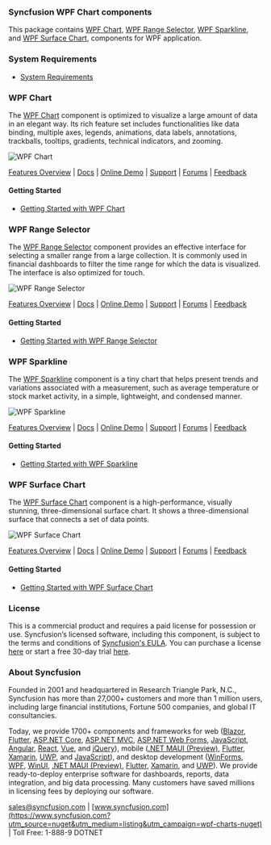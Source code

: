 ### Syncfusion WPF Chart components
This package contains [WPF Chart](https://www.syncfusion.com/wpf-controls/charts?utm_source=nuget&utm_medium=listing&utm_campaign=wpf-charts-nuget), [WPF Range Selector](https://www.syncfusion.com/wpf-controls/range-selector?utm_source=nuget&utm_medium=listing&utm_campaign=wpf-charts-nuget), [WPF Sparkline](https://www.syncfusion.com/wpf-controls/sparkline?utm_source=nuget&utm_medium=listing&utm_campaign=wpf-charts-nuget), and [WPF Surface Chart](https://www.syncfusion.com/wpf-controls/surface-chart?utm_source=nuget&utm_medium=listing&utm_campaign=wpf-charts-nuget), components for WPF application.

### System Requirements

* [System Requirements](https://help.syncfusion.com/wpf/installation/system-requirements?utm_source=nuget&utm_medium=listing&utm_campaign=wpf-charts-nuget)

### WPF Chart

The [WPF Chart](https://www.syncfusion.com/wpf-controls/charts?utm_source=nuget&utm_medium=listing&utm_campaign=wpf-charts-nuget) component is optimized to visualize a large amount of data in an elegant way. Its rich feature set includes functionalities like data binding, multiple axes, legends, animations, data labels, annotations, trackballs, tooltips, gradients, technical indicators, and zooming.

![WPF Chart](https://cdn.syncfusion.com/nuget-readme/wpf/wpf_chart.png)

[Features Overview](https://www.syncfusion.com/wpf-controls/charts?utm_source=nuget&utm_medium=listing&utm_campaign=wpf-charts-nuget) | [Docs](https://help.syncfusion.com/wpf/charts/getting-started?utm_source=nuget&utm_medium=listing&utm_campaign=wpf-charts-nuget) | [Online Demo](https://github.com/syncfusion/wpf-demos?utm_source=nuget&utm_medium=listing&utm_campaign=wpf-charts-nuget) | [Support](https://support.syncfusion.com/create?utm_source=nuget&utm_medium=listing&utm_campaign=wpf-charts-nuget) | [Forums](https://www.syncfusion.com/forums/wpf?utm_source=nuget&utm_medium=listing&utm_campaign=wpf-charts-nuget) | [Feedback](https://www.syncfusion.com/feedback/wpf?utm_source=nuget&utm_medium=listing&utm_campaign=wpf-charts-nuget)

#### Getting Started

* [Getting Started with WPF Chart](https://help.syncfusion.com/wpf/charts/getting-started?utm_source=nuget&utm_medium=listing&utm_campaign=wpf-charts-nuget)

### WPF Range Selector

The [WPF Range Selector](https://www.syncfusion.com/wpf-controls/range-selector?utm_source=nuget&utm_medium=listing&utm_campaign=wpf-charts-nuget) component provides an effective interface for selecting a smaller range from a large collection. It is commonly used in financial dashboards to filter the time range for which the data is visualized. The interface is also optimized for touch.

![WPF Range Selector](https://cdn.syncfusion.com/nuget-readme/wpf/wpf_range_selector.png)

[Features Overview](https://www.syncfusion.com/wpf-controls/range-selector?utm_source=nuget&utm_medium=listing&utm_campaign=wpf-charts-nuget) | [Docs](https://help.syncfusion.com/wpf/busy-indicator/getting-started?utm_source=nuget&utm_medium=listing&utm_campaign=wpf-charts-nuget) | [Online Demo](https://github.com/syncfusion/wpf-demos?utm_source=nuget&utm_medium=listing&utm_campaign=wpf-charts-nuget) | [Support](https://support.syncfusion.com/create?utm_source=nuget&utm_medium=listing&utm_campaign=wpf-charts-nuget) | [Forums](https://www.syncfusion.com/forums/wpf?utm_source=nuget&utm_medium=listing&utm_campaign=wpf-charts-nuget) | [Feedback](https://www.syncfusion.com/feedback/wpf?utm_source=nuget&utm_medium=listing&utm_campaign=wpf-charts-nuget)

#### Getting Started

* [Getting Started with WPF Range Selector](https://help.syncfusion.com/wpf/busy-indicator/getting-started?utm_source=nuget&utm_medium=listing&utm_campaign=wpf-charts-nuget)

### WPF Sparkline

The [WPF Sparkline](https://www.syncfusion.com/wpf-controls/sparkline?utm_source=nuget&utm_medium=listing&utm_campaign=wpf-charts-nuget) component is a tiny chart that helps present trends and variations associated with a measurement, such as average temperature or stock market activity, in a simple, lightweight, and condensed manner.

![WPF Sparkline](https://cdn.syncfusion.com/nuget-readme/wpf/wpf_sparkline.png)

[Features Overview](https://www.syncfusion.com/wpf-controls/sparkline?utm_source=nuget&utm_medium=listing&utm_campaign=wpf-charts-nuget) | [Docs](https://help.syncfusion.com/wpf/sparkline/getting-started?utm_source=nuget&utm_medium=listing&utm_campaign=wpf-charts-nuget) | [Online Demo](https://github.com/syncfusion/wpf-demos?utm_source=nuget&utm_medium=listing&utm_campaign=wpf-charts-nuget) | [Support](https://support.syncfusion.com/create?utm_source=nuget&utm_medium=listing&utm_campaign=wpf-charts-nuget) | [Forums](https://www.syncfusion.com/forums/wpf?utm_source=nuget&utm_medium=listing&utm_campaign=wpf-charts-nuget) | [Feedback](https://www.syncfusion.com/feedback/wpf?utm_source=nuget&utm_medium=listing&utm_campaign=wpf-charts-nuget)

#### Getting Started

* [Getting Started with WPF Sparkline](https://help.syncfusion.com/wpf/sparkline/getting-started?utm_source=nuget&utm_medium=listing&utm_campaign=wpf-charts-nuget)

### WPF Surface Chart

The [WPF Surface Chart](https://www.syncfusion.com/wpf-controls/surface-chart?utm_source=nuget&utm_medium=listing&utm_campaign=wpf-charts-nuget) component is a high-performance, visually stunning, three-dimensional surface chart. It shows a three-dimensional surface that connects a set of data points.

![WPF Surface Chart](https://cdn.syncfusion.com/nuget-readme/wpf/wpf_surface_chart.png)

[Features Overview](https://www.syncfusion.com/wpf-controls/surface-chart?utm_source=nuget&utm_medium=listing&utm_campaign=wpf-charts-nuget) | [Docs](https://help.syncfusion.com/wpf/surface-chart/getting-started?utm_source=nuget&utm_medium=listing&utm_campaign=wpf-charts-nuget) | [Online Demo](https://github.com/syncfusion/wpf-demos?utm_source=nuget&utm_medium=listing&utm_campaign=wpf-charts-nuget) | [Support](https://support.syncfusion.com/create?utm_source=nuget&utm_medium=listing&utm_campaign=wpf-charts-nuget) | [Forums](https://www.syncfusion.com/forums/wpf?utm_source=nuget&utm_medium=listing&utm_campaign=wpf-charts-nuget) | [Feedback](https://www.syncfusion.com/feedback/wpf?utm_source=nuget&utm_medium=listing&utm_campaign=wpf-charts-nuget)

#### Getting Started

* [Getting Started with WPF Surface Chart](https://help.syncfusion.com/wpf/surface-chart/getting-started?utm_source=nuget&utm_medium=listing&utm_campaign=wpf-charts-nuget)

### License

This is a commercial product and requires a paid license for possession or use. Syncfusion’s licensed software, including this component, is subject to the terms and conditions of [Syncfusion's EULA](https://www.syncfusion.com/eula/es/?utm_source=nuget&utm_medium=listing&utm_campaign=wpf-charts-nuget). You can purchase a license [here](https://www.syncfusion.com/sales/products?utm_source=nuget&utm_medium=listing&utm_campaign=wpf-charts-nuget) or start a free 30-day trial [here](https://www.syncfusion.com/account/manage-trials/start-trials?utm_source=nuget&utm_medium=listing&utm_campaign=wpf-charts-nuget).

### About Syncfusion

Founded in 2001 and headquartered in Research Triangle Park, N.C., Syncfusion has more than 27,000+ customers and more than 1 million users, including large financial institutions, Fortune 500 companies, and global IT consultancies.
 
Today, we provide 1700+ components and frameworks for web ([Blazor](https://www.syncfusion.com/blazor-components?utm_source=nuget&utm_medium=listing&utm_campaign=wpf-charts-nuget), [Flutter](https://www.syncfusion.com/flutter-widgets?utm_source=nuget&utm_medium=listing&utm_campaign=wpf-charts-nuget), [ASP.NET Core](https://www.syncfusion.com/aspnet-core-ui-controls?utm_source=nuget&utm_medium=listing&utm_campaign=wpf-charts-nuget), [ASP.NET MVC](https://www.syncfusion.com/aspnet-mvc-ui-controls?utm_source=nuget&utm_medium=listing&utm_campaign=wpf-charts-nuget), [ASP.NET Web Forms](https://www.syncfusion.com/jquery/aspnet-webforms-ui-controls?utm_source=nuget&utm_medium=listing&utm_campaign=wpf-charts-nuget), [JavaScript](https://www.syncfusion.com/javascript-ui-controls?utm_source=nuget&utm_medium=listing&utm_campaign=wpf-charts-nuget), [Angular](https://www.syncfusion.com/angular-ui-components?utm_source=nuget&utm_medium=listing&utm_campaign=wpf-charts-nuget), [React](https://www.syncfusion.com/react-ui-components?utm_source=nuget&utm_medium=listing&utm_campaign=wpf-charts-nuget), [Vue](https://www.syncfusion.com/vue-ui-components?utm_source=nuget&utm_medium=listing&utm_campaign=wpf-charts-nuget), and [jQuery](https://www.syncfusion.com/jquery-ui-widgets?utm_source=nuget&utm_medium=listing&utm_campaign=wpf-charts-nuget)), mobile ([.NET MAUI (Preview)](https://www.syncfusion.com/maui-controls?utm_source=nuget&utm_medium=listing&utm_campaign=wpf-charts-nuget), [Flutter](https://www.syncfusion.com/flutter-widgets?utm_source=nuget&utm_medium=listing&utm_campaign=wpf-charts-nuget), [Xamarin](https://www.syncfusion.com/xamarin-ui-controls?utm_source=nuget&utm_medium=listing&utm_campaign=wpf-charts-nuget), [UWP](https://www.syncfusion.com/uwp-ui-controls?utm_source=nuget&utm_medium=listing&utm_campaign=wpf-charts-nuget), and [JavaScript](https://www.syncfusion.com/javascript-ui-controls?utm_source=nuget&utm_medium=listing&utm_campaign=wpf-charts-nuget)), and desktop development ([WinForms](https://www.syncfusion.com/winforms-ui-controls?utm_source=nuget&utm_medium=listing&utm_campaign=wpf-charts-nuget), [WPF](https://www.syncfusion.com/wpf-controls?utm_source=nuget&utm_medium=listing&utm_campaign=wpf-charts-nuget), [WinUI](https://www.syncfusion.com/winui-controls?utm_source=nuget&utm_medium=listing&utm_campaign=wpf-charts-nuget), [.NET MAUI (Preview)](https://www.syncfusion.com/maui-controls?utm_source=nuget&utm_medium=listing&utm_campaign=wpf-charts-nuget), [Flutter](https://www.syncfusion.com/flutter-widgets?utm_source=nuget&utm_medium=listing&utm_campaign=wpf-charts-nuget), [Xamarin](https://www.syncfusion.com/xamarin-ui-controls?utm_source=nuget&utm_medium=listing&utm_campaign=wpf-charts-nuget), and [UWP](https://www.syncfusion.com/uwp-ui-controls?utm_source=nuget&utm_medium=listing&utm_campaign=wpf-charts-nuget)). We provide ready-to-deploy enterprise software for dashboards, reports, data integration, and big data processing. Many customers have saved millions in licensing fees by deploying our software.

[sales@syncfusion.com](mailto:sales@syncfusion.com?Subject=Syncfusion%20WPF%20Chart%20-%20NuGet) | [www.syncfusion.com](https://www.syncfusion.com?utm_source=nuget&utm_medium=listing&utm_campaign=wpf-charts-nuget) | Toll Free: 1-888-9 DOTNET



